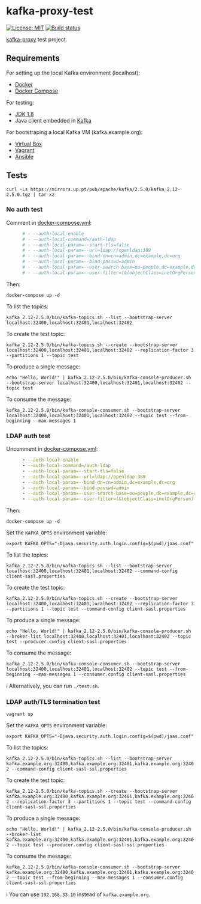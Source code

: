 # kafka-proxy-test

[![License: MIT](https://img.shields.io/badge/License-MIT-yellow.svg)](https://opensource.org/licenses/MIT) [![Build status](https://travis-ci.org/gustavomcarmo/kafka-proxy-test.svg?branch=master)](https://travis-ci.org/gustavomcarmo/kafka-proxy-test)

[kafka-proxy](https://github.com/grepplabs/kafka-proxy) test project.

## Requirements

For setting up the local Kafka environment (localhost):

- [Docker](https://www.docker.com)
- [Docker Compose](https://docs.docker.com/compose)

For testing:

- [JDK 1.8](https://openjdk.java.net)
- Java client embedded in [Kafka](https://kafka.apache.org)

For bootstraping a local Kafka VM (kafka.example.org):

- [Virtual Box](https://www.virtualbox.org)
- [Vagrant](https://www.vagrantup.com)
- [Ansible](https://www.ansible.com)

## Tests

`curl -Ls https://mirrors.up.pt/pub/apache/kafka/2.5.0/kafka_2.12-2.5.0.tgz | tar xz`

### No auth test

Comment in [docker-compose.yml](docker-compose.yml):

```yml
      # - --auth-local-enable
      # - --auth-local-command=/auth-ldap
      # - --auth-local-param=--start-tls=false
      # - --auth-local-param=--url=ldap://openldap:389
      # - --auth-local-param=--bind-dn=cn=admin,dc=example,dc=org
      # - --auth-local-param=--bind-passwd=admin
      # - --auth-local-param=--user-search-base=ou=people,dc=example,dc=org
      # - --auth-local-param=--user-filter=(&(objectClass=inetOrgPerson)(uid=%u)(memberOf=cn=kafka-users,ou=groups,dc=example,dc=org))
```

Then:

`docker-compose up -d`

To list the topics:

`kafka_2.12-2.5.0/bin/kafka-topics.sh --list --bootstrap-server localhost:32400,localhost:32401,localhost:32402`

To create the test topic:

`kafka_2.12-2.5.0/bin/kafka-topics.sh --create --bootstrap-server localhost:32400,localhost:32401,localhost:32402 --replication-factor 3 --partitions 1 --topic test`

To produce a single message:

`echo "Hello, World!" | kafka_2.12-2.5.0/bin/kafka-console-producer.sh --bootstrap-server localhost:32400,localhost:32401,localhost:32402 --topic test`

To consume the message:

`kafka_2.12-2.5.0/bin/kafka-console-consumer.sh --bootstrap-server localhost:32400,localhost:32401,localhost:32402 --topic test --from-beginning --max-messages 1`

### LDAP auth test

Uncomment in [docker-compose.yml](docker-compose.yml):

```yml
      - --auth-local-enable
      - --auth-local-command=/auth-ldap
      - --auth-local-param=--start-tls=false
      - --auth-local-param=--url=ldap://openldap:389
      - --auth-local-param=--bind-dn=cn=admin,dc=example,dc=org
      - --auth-local-param=--bind-passwd=admin
      - --auth-local-param=--user-search-base=ou=people,dc=example,dc=org
      - --auth-local-param=--user-filter=(&(objectClass=inetOrgPerson)(uid=%u)(memberOf=cn=kafka-users,ou=groups,dc=example,dc=org))
```

Then:

`docker-compose up -d`

Set the `KAFKA_OPTS` environment variable:

`export KAFKA_OPTS="-Djava.security.auth.login.config=$(pwd)/jaas.conf"`

To list the topics:

`kafka_2.12-2.5.0/bin/kafka-topics.sh --list --bootstrap-server localhost:32400,localhost:32401,localhost:32402 --command-config client-sasl.properties`

To create the test topic:

`kafka_2.12-2.5.0/bin/kafka-topics.sh --create --bootstrap-server localhost:32400,localhost:32401,localhost:32402 --replication-factor 3 --partitions 1 --topic test --command-config client-sasl.properties`

To produce a single message:

`echo "Hello, World!" | kafka_2.12-2.5.0/bin/kafka-console-producer.sh --broker-list localhost:32400,localhost:32401,localhost:32402 --topic test --producer.config client-sasl.properties`

To consume the message:

`kafka_2.12-2.5.0/bin/kafka-console-consumer.sh --bootstrap-server localhost:32400,localhost:32401,localhost:32402 --topic test --from-beginning --max-messages 1 --consumer.config client-sasl.properties`

:information_source: Alternatively, you can run `./test.sh`.

### LDAP auth/TLS termination test

`vagrant up`

Set the `KAFKA_OPTS` environment variable:

`export KAFKA_OPTS="-Djava.security.auth.login.config=$(pwd)/jaas.conf"`

To list the topics:

`kafka_2.12-2.5.0/bin/kafka-topics.sh --list --bootstrap-server kafka.example.org:32400,kafka.example.org:32401,kafka.example.org:32402 --command-config client-sasl-ssl.properties`

To create the test topic:

`kafka_2.12-2.5.0/bin/kafka-topics.sh --create --bootstrap-server kafka.example.org:32400,kafka.example.org:32401,kafka.example.org:32402 --replication-factor 3 --partitions 1 --topic test --command-config client-sasl-ssl.properties`

To produce a single message:

`echo "Hello, World!" | kafka_2.12-2.5.0/bin/kafka-console-producer.sh --broker-list kafka.example.org:32400,kafka.example.org:32401,kafka.example.org:32402 --topic test --producer.config client-sasl-ssl.properties`

To consume the message:

`kafka_2.12-2.5.0/bin/kafka-console-consumer.sh --bootstrap-server kafka.example.org:32400,kafka.example.org:32401,kafka.example.org:32402 --topic test --from-beginning --max-messages 1 --consumer.config client-sasl-ssl.properties`

:information_source: You can use `192.168.33.10` instead of `kafka.example.org`.

